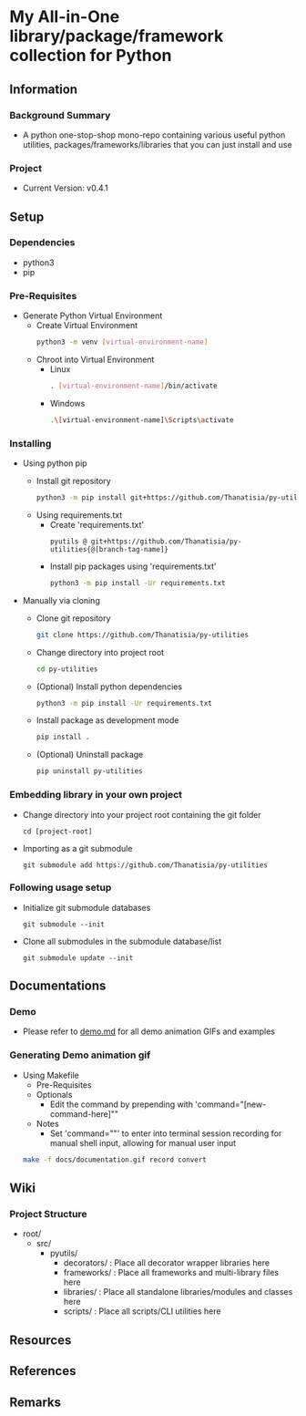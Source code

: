 # My All-in-One library/package/framework collection for Python

## Information

### Background Summary
+ A python one-stop-shop mono-repo containing various useful python utilities, packages/frameworks/libraries that you can just install and use

### Project
+ Current Version: v0.4.1

## Setup
### Dependencies
+ python3
+ pip

### Pre-Requisites
- Generate Python Virtual Environment
    - Create Virtual Environment
        ```bash
        python3 -m venv [virtual-environment-name]
        ```
    - Chroot into Virtual Environment
        - Linux
            ```bash
            . [virtual-environment-name]/bin/activate
            ```
        - Windows
            ```bash
            .\[virtual-environment-name]\Scripts\activate
            ```

### Installing
- Using python pip
    - Install git repository
        ```bash
        python3 -m pip install git+https://github.com/Thanatisia/py-utilities{@[branch-tag-name]}
        ```
    - Using requirements.txt
        - Create 'requirements.txt'
            ```
            pyutils @ git+https://github.com/Thanatisia/py-utilities{@[branch-tag-name]}
            ```
        - Install pip packages using 'requirements.txt'
            ```bash
            python3 -m pip install -Ur requirements.txt
            ```

- Manually via cloning
    - Clone git repository
        ```bash
        git clone https://github.com/Thanatisia/py-utilities
        ```
    - Change directory into project root
        ```bash
        cd py-utilities
        ```
    - (Optional) Install python dependencies
        ```bash
        python3 -m pip install -Ur requirements.txt
        ```
    - Install package as development mode
        ```bash
        pip install .
        ```
    - (Optional) Uninstall package
        ```bash
        pip uninstall py-utilities
        ```

### Embedding library in your own project
- Change directory into your project root containing the git folder
    ```console
    cd [project-root]
    ```

- Importing as a git submodule
    ```console
    git submodule add https://github.com/Thanatisia/py-utilities
    ```

### Following usage setup
- Initialize git submodule databases
    ```console
    git submodule --init
    ```

- Clone all submodules in the submodule database/list
    ```console
    git submodule update --init
    ```

## Documentations

### Demo
+ Please refer to [demo.md](demo.md) for all demo animation GIFs and examples

### Generating Demo animation gif
- Using Makefile
    - Pre-Requisites
    - Optionals
        + Edit the command by prepending with 'command="[new-command-here]""
    - Notes
        + Set 'command=""' to enter into terminal session recording for manual shell input, allowing for manual user input
    ```bash
    make -f docs/documentation.gif record convert
    ```

## Wiki
### Project Structure
- root/
    - src/
        - pyutils/
            - decorators/ : Place all decorator wrapper libraries here
            - frameworks/ : Place all frameworks and multi-library files here
            - libraries/  : Place all standalone libraries/modules and classes here
            - scripts/    : Place all scripts/CLI utilities here

## Resources

## References

## Remarks

